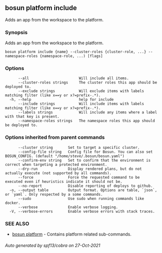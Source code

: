 ## bosun platform include

Adds an app from the workspace to the platform.

### Synopsis

Adds an app from the workspace to the platform.

```
bosun platform include {name} --cluster-roles {cluster-role, ...} --namespace-roles {namespace-role, ...) [flags]
```

### Options

```
      --all                       Will include all items.
      --cluster-roles strings     The cluster roles this app should be deployed to.
      --exclude strings           Will exclude items with labels matching filter (like x==y or x?=prefix-.*).
  -h, --help                      help for include
      --include strings           Will include items with labels matching filter (like x==y or x?=prefix-.*).
      --labels strings            Will include any items where a label with that key is present.
      --namespace-roles strings   The namespace roles this app should be deployed to.
```

### Options inherited from parent commands

```
      --cluster string       Set to target a specific cluster.
      --config-file string   Config file for Bosun. You can also set BOSUN_CONFIG. (default "/home/steve/.bosun/bosun.yaml")
      --confirm-env string   Set to confirm that the environment is correct when targeting a protected environment.
      --dry-run              Display rendered plans, but do not actually execute (not supported by all commands).
      --force                Force the requested command to be executed even if heuristics indicate it should not be.
      --no-report            Disable reporting of deploys to github.
  -o, --output table         Output format. Options are table, `json`, or `yaml`. Only respected by a some commands.
      --sudo                 Use sudo when running commands like docker.
      --verbose              Enable verbose logging.
  -V, --verbose-errors       Enable verbose errors with stack traces.
```

### SEE ALSO

* [bosun platform](bosun_platform.md)	 - Contains platform related sub-commands.

###### Auto generated by spf13/cobra on 27-Oct-2021

